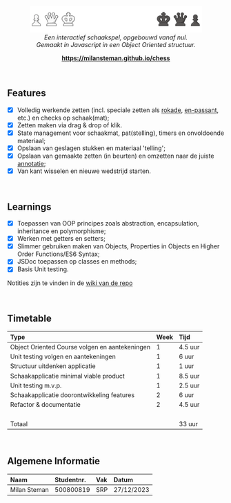 <br>
<p align="center">
  <img src="images/docs/banner.png" alt="logo" width="400px"/>
    <br>
      <i>Een interactief schaakspel, opgebouwd vanaf nul.
        <br>Gemaakt in Javascript in een Object Oriented structuur.</i>
  <br>
</p>

<p align="center">
  <a href="https://milansteman.github.io/chess"><strong>https://milansteman.github.io/chess</strong></a>
  <br>
</p>

<br>

## Features
- [x] Volledig werkende zetten (incl. speciale zetten als <a href="https://en.wikipedia.org/wiki/Castling#:~:text=Castling%20is%20a%20move%20in,that%20the%20king%20passed%20over.">rokade</a>, <a href="https://en.wikipedia.org/wiki/En_passant">en-passant</a>, etc.) en checks op schaak(mat);
- [x] Zetten maken via drag & drop of klik.
- [x] State management voor schaakmat, pat(stelling), timers en onvoldoende materiaal;
- [x] Opslaan van geslagen stukken en materiaal 'telling';
- [x] Opslaan van gemaakte zetten (in beurten) en omzetten naar de juiste <a href="https://www.chess.com/terms/chess-notation">annotatie</a>;
- [x] Van kant wisselen en nieuwe wedstrijd starten.

<br>  

## Learnings
- [x] Toepassen van OOP principes zoals abstraction, encapsulation, inheritance en polymorphisme;
- [x] Werken met getters en setters;
- [x] Slimmer gebruiken maken van Objects, Properties in Objects en Higher Order Functions/ES6 Syntax;
- [x] JSDoc toepassen op classes en methods;
- [x] Basis Unit testing.

Notities zijn te vinden in de <a href="https://github.com/MilanSteman/chess/wiki">wiki van de repo</a>

<br>

## Timetable
| Type                                           | Week | Tijd    |
| :--------------------------------------------- | :--- | :------ |
| Object Oriented Course volgen en aantekeningen | 1    | 4.5 uur |
| Unit testing volgen en aantekeningen           | 1    | 6 uur   |
| Structuur uitdenken applicatie                 | 1    | 1 uur   |
| Schaakapplicatie minimal viable product        | 1    | 8.5 uur |
| Unit testing m.v.p.                            | 1    | 2.5 uur |
| Schaakapplicatie doorontwikkeling features     | 2    | 6 uur   |
| Refactor & documentatie                        | 2    | 4.5 uur |
| &nbsp;                                         |      |         |
| Totaal                                         |      | 33 uur  |

<br>

## Algemene Informatie
| Naam         | Studentnr. | Vak | Datum      |
| :----------- | :--------- | :-- | :--------- |
| Milan Steman | 500800819  | SRP | 27/12/2023 |